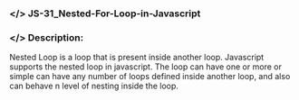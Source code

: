 ### </> JS-31_Nested-For-Loop-in-Javascript

### </> Description: <br>
Nested Loop is a loop that is present inside another loop. Javascript supports the nested loop in javascript. The loop can have one or more or simple can have any number of loops defined inside another loop, and also can behave n level of nesting inside the loop.

